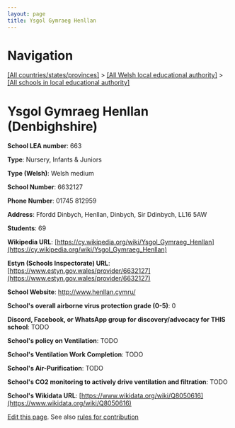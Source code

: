 ```yaml
---
layout: page
title: Ysgol Gymraeg Henllan
---
```

# Navigation

[[All countries/states/provinces]](../../..) > [[All Welsh local educational authority]](../..) > [[All schools in local educational authority]](..)

# Ysgol Gymraeg Henllan (Denbighshire)

**School LEA number**: 663

**Type**: Nursery, Infants & Juniors

**Type (Welsh)**: Welsh medium

**School Number**: 6632127

**Phone Number**: 01745 812959

**Address**: Ffordd Dinbych, Henllan, Dinbych, Sir Ddinbych, LL16 5AW

**Students**: 69

**Wikipedia URL**: [https://cy.wikipedia.org/wiki/Ysgol_Gymraeg_Henllan](https://cy.wikipedia.org/wiki/Ysgol_Gymraeg_Henllan)

**Estyn (Schools Inspectorate) URL**: [https://www.estyn.gov.wales/provider/6632127](https://www.estyn.gov.wales/provider/6632127)

**School Website**: http://www.henllan.cymru/

**School's overall airborne virus protection grade (0-5)**: 0

**Discord, Facebook, or WhatsApp group for discovery/advocacy for THIS school**: TODO

**School's policy on Ventilation**: TODO

**School's Ventilation Work Completion**: TODO

**School's Air-Purification**: TODO

**School's CO2 monitoring to actively drive ventilation and filtration**: TODO

**School's Wikidata URL**: [https://www.wikidata.org/wiki/Q8050616](https://www.wikidata.org/wiki/Q8050616)




[Edit this page](https://github.com/ventilate-schools/Wales/edit/prif/./Denbighshire/Ysgol_Gymraeg_Henllan.md). See also [rules for contribution](../../../contribution-rules/)